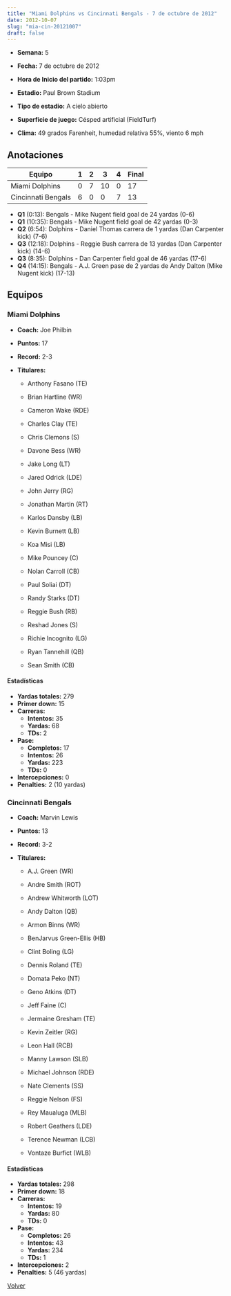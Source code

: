 ```yaml
---
title: "Miami Dolphins vs Cincinnati Bengals - 7 de octubre de 2012"
date: 2012-10-07
slug: "mia-cin-20121007"
draft: false
---
```


* **Semana:** 5
* **Fecha:** 7 de octubre de 2012

* **Hora de Inicio del partido:** 1:03pm
* **Estadio:** Paul Brown Stadium
* **Tipo de estadio:** A cielo abierto
* **Superficie de juego:** Césped artificial (FieldTurf)
* **Clima:** 49 grados Farenheit, humedad relativa 55%, viento 6 mph





## Anotaciones
| Equipo | 1 | 2 | 3 | 4 | Final |
|--------|---|---|---|---|-------|
| Miami Dolphins  | 0 | 7 | 10 | 0  | 17 |
| Cincinnati Bengals  | 6 | 0 | 0 | 7  | 13 |
* **Q1** (0:13): Bengals - Mike Nugent field goal de 24 yardas (0-6)
* **Q1** (10:35): Bengals - Mike Nugent field goal de 42 yardas (0-3)
* **Q2** (6:54): Dolphins - Daniel Thomas carrera de 1 yardas (Dan Carpenter kick) (7-6)
* **Q3** (12:18): Dolphins - Reggie Bush carrera de 13 yardas (Dan Carpenter kick) (14-6)
* **Q3** (8:35): Dolphins - Dan Carpenter field goal de 46 yardas (17-6)
* **Q4** (14:15): Bengals - A.J. Green pase de 2 yardas de Andy Dalton (Mike Nugent kick) (17-13)


## Equipos


### Miami Dolphins
* **Coach:** Joe Philbin
* **Puntos:** 17
* **Record:** 2-3
* **Titulares:** 

  * Anthony Fasano (TE) 

  * Brian Hartline (WR) 

  * Cameron Wake (RDE) 

  * Charles Clay (TE) 

  * Chris Clemons (S) 

  * Davone Bess (WR) 

  * Jake Long (LT) 

  * Jared Odrick (LDE) 

  * John Jerry (RG) 

  * Jonathan Martin (RT) 

  * Karlos Dansby (LB) 

  * Kevin Burnett (LB) 

  * Koa Misi (LB) 

  * Mike Pouncey (C) 

  * Nolan Carroll (CB) 

  * Paul Soliai (DT) 

  * Randy Starks (DT) 

  * Reggie Bush (RB) 

  * Reshad Jones (S) 

  * Richie Incognito (LG) 

  * Ryan Tannehill (QB) 

  * Sean Smith (CB) 

#### Estadísticas
* **Yardas totales:** 279
* **Primer down:** 15
* **Carreras:**
  * **Intentos:** 35
  * **Yardas:** 68
  * **TDs:** 2
* **Pase:**
  * **Completos:** 17
  * **Intentos:** 26
  * **Yardas:** 223
  * **TDs:** 0
* **Intercepciones:** 0
* **Penalties:** 2 (10 yardas)

### Cincinnati Bengals
* **Coach:** Marvin Lewis
* **Puntos:** 13
* **Record:** 3-2
* **Titulares:** 

  * A.J. Green (WR) 

  * Andre Smith (ROT) 

  * Andrew Whitworth (LOT) 

  * Andy Dalton (QB) 

  * Armon Binns (WR) 

  * BenJarvus Green-Ellis (HB) 

  * Clint Boling (LG) 

  * Dennis Roland (TE) 

  * Domata Peko (NT) 

  * Geno Atkins (DT) 

  * Jeff Faine (C) 

  * Jermaine Gresham (TE) 

  * Kevin Zeitler (RG) 

  * Leon Hall (RCB) 

  * Manny Lawson (SLB) 

  * Michael Johnson (RDE) 

  * Nate Clements (SS) 

  * Reggie Nelson (FS) 

  * Rey Maualuga (MLB) 

  * Robert Geathers (LDE) 

  * Terence Newman (LCB) 

  * Vontaze Burfict (WLB) 

#### Estadísticas
* **Yardas totales:** 298
* **Primer down:** 18
* **Carreras:**
  * **Intentos:** 19
  * **Yardas:** 80
  * **TDs:** 0
* **Pase:**
  * **Completos:** 26
  * **Intentos:** 43
  * **Yardas:** 234
  * **TDs:** 1
* **Intercepciones:** 2
* **Penalties:** 5 (46 yardas)


[Volver](/historia/2012)
